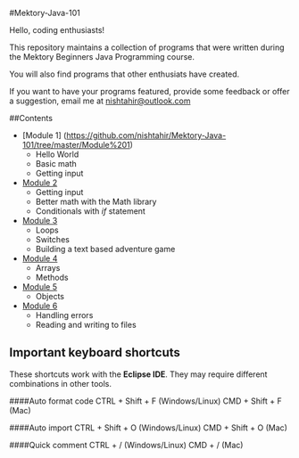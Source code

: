 #Mektory-Java-101

Hello, coding enthusiasts!

This repository maintains a collection of programs that were written during the Mektory Beginners Java Programming course.

You will also find programs that other enthusiats have created. 

If you want to have your programs featured, provide some feedback or offer a suggestion, email me at <nishtahir@outlook.com>

##Contents 

- [Module 1] (https://github.com/nishtahir/Mektory-Java-101/tree/master/Module%201)
	- Hello World
	- Basic math
	- Getting input
- [Module 2](https://github.com/nishtahir/Mektory-Java-101/tree/master/Module%202)
	- Getting input
	- Better math with the Math library 
	- Conditionals with *if* statement
- [Module 3](https://github.com/nishtahir/Mektory-Java-101/tree/master/Module%203)
	- Loops
	- Switches
	- Building a text based adventure game 
- [Module 4](https://github.com/nishtahir/Mektory-Java-101/tree/master/Module%204)
	- Arrays
	- Methods
- [Module 5](https://github.com/nishtahir/Mektory-Java-101/tree/master/Module%205)
	- Objects
- [Module 6](https://github.com/nishtahir/Mektory-Java-101/tree/master/Module%206)
	- Handling errors
	- Reading and writing to files
			
## Important keyboard shortcuts 
These shortcuts work with the **Eclipse IDE**. They may require different combinations in other tools.

####Auto format code
	 CTRL + Shift + F 	(Windows/Linux)
	 CMD + Shift + F 	(Mac)
	 
####Auto import
	 CTRL + Shift + O 	(Windows/Linux)
	 CMD + Shift + O 	(Mac)
	 
####Quick comment
	 CTRL + / 	(Windows/Linux)
	 CMD + / 	(Mac)

